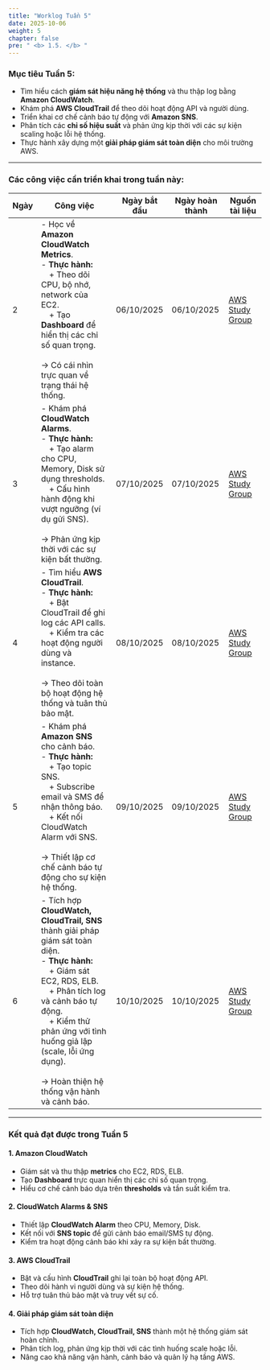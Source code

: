 ```yaml
---
title: "Worklog Tuần 5"
date: 2025-10-06
weight: 5
chapter: false
pre: " <b> 1.5. </b> "
---
```


### Mục tiêu Tuần 5:

* Tìm hiểu cách **giám sát hiệu năng hệ thống** và thu thập log bằng **Amazon CloudWatch**.  
* Khám phá **AWS CloudTrail** để theo dõi hoạt động API và người dùng.  
* Triển khai cơ chế cảnh báo tự động với **Amazon SNS**.  
* Phân tích các **chỉ số hiệu suất** và phản ứng kịp thời với các sự kiện scaling hoặc lỗi hệ thống.  
* Thực hành xây dựng một **giải pháp giám sát toàn diện** cho môi trường AWS.

---

### Các công việc cần triển khai trong tuần này:

| Ngày | Công việc | Ngày bắt đầu | Ngày hoàn thành | Nguồn tài liệu |
|------|-----------|---------------|------------------|--------------------|
| 2 | - Học về **Amazon CloudWatch Metrics**.<br>- **Thực hành:**<br>&emsp;+ Theo dõi CPU, bộ nhớ, network của EC2.<br>&emsp;+ Tạo **Dashboard** để hiển thị các chỉ số quan trọng.<br><br>→ Có cái nhìn trực quan về trạng thái hệ thống. | 06/10/2025 | 06/10/2025 | [AWS Study Group](https://000024.awsstudygroup.com/) |
| 3 | - Khám phá **CloudWatch Alarms**.<br>- **Thực hành:**<br>&emsp;+ Tạo alarm cho CPU, Memory, Disk sử dụng thresholds.<br>&emsp;+ Cấu hình hành động khi vượt ngưỡng (ví dụ gửi SNS).<br><br>→ Phản ứng kịp thời với các sự kiện bất thường. | 07/10/2025 | 07/10/2025 | [AWS Study Group](https://000025.awsstudygroup.com/) |
| 4 | - Tìm hiểu **AWS CloudTrail**.<br>- **Thực hành:**<br>&emsp;+ Bật CloudTrail để ghi log các API calls.<br>&emsp;+ Kiểm tra các hoạt động người dùng và instance.<br><br>→ Theo dõi toàn bộ hoạt động hệ thống và tuân thủ bảo mật. | 08/10/2025 | 08/10/2025 | [AWS Study Group](https://000026.awsstudygroup.com/) |
| 5 | - Khám phá **Amazon SNS** cho cảnh báo.<br>- **Thực hành:**<br>&emsp;+ Tạo topic SNS.<br>&emsp;+ Subscribe email và SMS để nhận thông báo.<br>&emsp;+ Kết nối CloudWatch Alarm với SNS.<br><br>→ Thiết lập cơ chế cảnh báo tự động cho sự kiện hệ thống. | 09/10/2025 | 09/10/2025 | [AWS Study Group](https://000027.awsstudygroup.com/) |
| 6 | - Tích hợp **CloudWatch, CloudTrail, SNS** thành giải pháp giám sát toàn diện.<br>- **Thực hành:**<br>&emsp;+ Giám sát EC2, RDS, ELB.<br>&emsp;+ Phân tích log và cảnh báo tự động.<br>&emsp;+ Kiểm thử phản ứng với tình huống giả lập (scale, lỗi ứng dụng).<br><br>→ Hoàn thiện hệ thống vận hành và cảnh báo. | 10/10/2025 | 10/10/2025 | [AWS Study Group](https://000028.awsstudygroup.com/) |

---

### Kết quả đạt được trong Tuần 5

#### 1. Amazon CloudWatch
- Giám sát và thu thập **metrics** cho EC2, RDS, ELB.  
- Tạo **Dashboard** trực quan hiển thị các chỉ số quan trọng.  
- Hiểu cơ chế cảnh báo dựa trên **thresholds** và tần suất kiểm tra.  

#### 2. CloudWatch Alarms & SNS
- Thiết lập **CloudWatch Alarm** theo CPU, Memory, Disk.  
- Kết nối với **SNS topic** để gửi cảnh báo email/SMS tự động.  
- Kiểm tra hoạt động cảnh báo khi xảy ra sự kiện bất thường.  

#### 3. AWS CloudTrail
- Bật và cấu hình **CloudTrail** ghi lại toàn bộ hoạt động API.  
- Theo dõi hành vi người dùng và sự kiện hệ thống.  
- Hỗ trợ tuân thủ bảo mật và truy vết sự cố.  

#### 4. Giải pháp giám sát toàn diện
- Tích hợp **CloudWatch, CloudTrail, SNS** thành một hệ thống giám sát hoàn chỉnh.  
- Phân tích log, phản ứng kịp thời với các tình huống scale hoặc lỗi.  
- Nâng cao khả năng vận hành, cảnh báo và quản lý hạ tầng AWS.